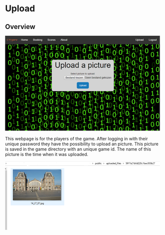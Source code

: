 # Upload

## Overview

![](/assets/gm_upload.png)

This webpage is for the players of the game. After logging in with their unique password they have the possibility to upload an picture. This picture is saved in the game directory with an unique game id. The name of this picture is the time when it was uploaded.

![](/assets/gm_upload_directory2.png)

 

